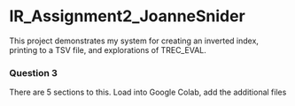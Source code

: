 # IR_Assignment2_JoanneSnider
This project demonstrates my system for creating an inverted index, printing to a TSV file, and explorations of TREC_EVAL. 

### Question 3
There are 5 sections to this. Load into Google Colab, add the additional files
